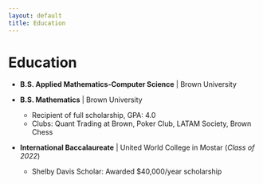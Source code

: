 ```yaml
---
layout: default
title: Education
---
```


# Education

- **B.S. Applied Mathematics-Computer Science** | Brown University 
- **B.S. Mathematics** | Brown University 
  - Recipient of full scholarship, GPA: 4.0
  - Clubs: Quant Trading at Brown, Poker Club, LATAM Society, Brown Chess

- **International Baccalaureate** | United World College in Mostar (_Class of 2022_)
  - Shelby Davis Scholar: Awarded $40,000/year scholarship
